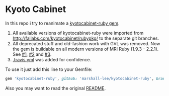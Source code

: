 Kyoto Cabinet
=============

In this repo i try to reanimate a [kyotocabinet-ruby gem](https://rubygems.org/gems/kyotocabinet-ruby).

1. All available versions of kyotocabinet-ruby were imported from http://fallabs.com/kyotocabinet/rubypkg/ to the separate git branches.
2. All deprecated stuff and old-fashion work with GVL was removed. Now the gem is buildable on all modern versions of MRI Ruby (1.9.3 - 2.2.1).
   See [#1](https://github.com/marshall-lee/kyotocabinet-ruby/pull/1), [#2](https://github.com/marshall-lee/kyotocabinet-ruby/pull/2) and [#3](https://github.com/marshall-lee/kyotocabinet-ruby/pull/3).
3. [.travis.yml](.travis.yml) was added for confidence.

To use it just add this line to your Gemfile:

```ruby
gem 'kyotocabinet-ruby', github: 'marshall-lee/kyotocabinet-ruby', branch: '1-32'
```

Also you may want to read the original [README](README).
